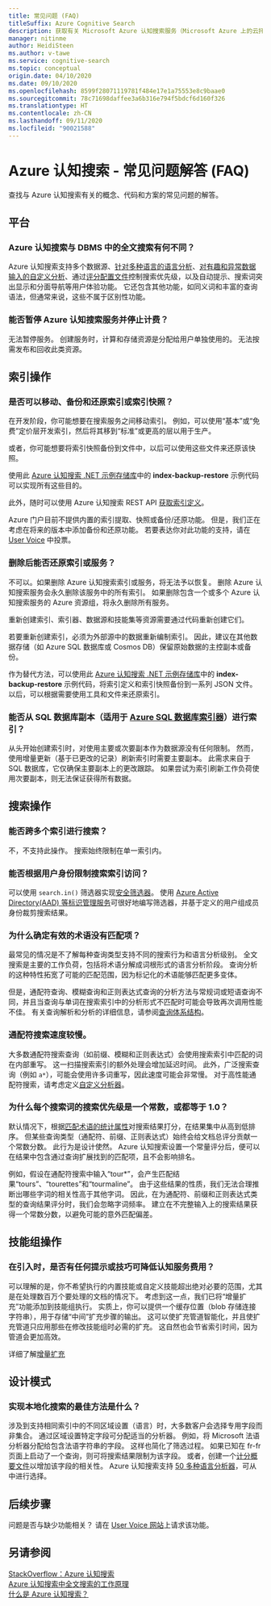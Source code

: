 ```yaml
---
title: 常见问题 (FAQ)
titleSuffix: Azure Cognitive Search
description: 获取有关 Microsoft Azure 认知搜索服务（Microsoft Azure 上的云托管搜索服务）的常见问题的解答。
manager: nitinme
author: HeidiSteen
ms.author: v-tawe
ms.service: cognitive-search
ms.topic: conceptual
origin.date: 04/10/2020
ms.date: 09/10/2020
ms.openlocfilehash: 8599f28071119781f484e17e1a75553e8c9baae0
ms.sourcegitcommit: 78c71698daffee3a6b316e794f5bdcf6d160f326
ms.translationtype: HT
ms.contentlocale: zh-CN
ms.lasthandoff: 09/11/2020
ms.locfileid: "90021588"
---
```

# <a name="azure-cognitive-search---frequently-asked-questions-faq"></a>Azure 认知搜索 - 常见问题解答 (FAQ)

 查找与 Azure 认知搜索有关的概念、代码和方案的常见问题的解答。

## <a name="platform"></a>平台

### <a name="how-is-azure-cognitive-search-different-from-full-text-search-in-my-dbms"></a>Azure 认知搜索与 DBMS 中的全文搜索有何不同？

Azure 认知搜索支持多个数据源、[针对多种语言的语言分析](https://docs.microsoft.com/rest/api/searchservice/language-support)、[对有趣和异常数据输入的自定义分析](https://docs.microsoft.com/rest/api/searchservice/custom-analyzers-in-azure-search)、通过[评分配置文件](https://docs.microsoft.com/rest/api/searchservice/add-scoring-profiles-to-a-search-index)控制搜索优先级，以及自动提示、搜索词突出显示和分面导航等用户体验功能。 它还包含其他功能，如同义词和丰富的查询语法，但通常来说，这些不属于区别性功能。

### <a name="can-i-pause-azure-cognitive-search-service-and-stop-billing"></a>能否暂停 Azure 认知搜索服务并停止计费？

无法暂停服务。 创建服务时，计算和存储资源是分配给用户单独使用的。 无法按需发布和回收此类资源。

## <a name="indexing-operations"></a>索引操作

### <a name="move-backup-and-restore-indexes-or-index-snapshots"></a>是否可以移动、备份和还原索引或索引快照？

在开发阶段，你可能想要在搜索服务之间移动索引。 例如，可以使用“基本”或“免费”定价层开发索引，然后将其移到“标准”或更高的层以用于生产。 

或者，你可能想要将索引快照备份到文件中，以后可以使用这些文件来还原该快照。 

使用此 [Azure 认知搜索 .NET 示例存储库](https://github.com/Azure-Samples/azure-search-dotnet-samples)中的 **index-backup-restore** 示例代码可以实现所有这些目的。 

此外，随时可以使用 Azure 认知搜索 REST API [获取索引定义](https://docs.microsoft.com/rest/api/searchservice/get-index)。

Azure 门户目前不提供内置的索引提取、快照或备份/还原功能。 但是，我们正在考虑在将来的版本中添加备份和还原功能。 若要表达你对此功能的支持，请在 [User Voice](https://feedback.azure.com/forums/263029-azure-search/suggestions/8021610-backup-snapshot-of-index) 中投票。

### <a name="can-i-restore-my-index-or-service-once-it-is-deleted"></a>删除后能否还原索引或服务？

不可以。如果删除 Azure 认知搜索索引或服务，将无法予以恢复。 删除 Azure 认知搜索服务会永久删除该服务中的所有索引。 如果删除包含一个或多个 Azure 认知搜索服务的 Azure 资源组，将永久删除所有服务。  

重新创建索引、索引器、数据源和技能集等资源需要通过代码重新创建它们。 

若要重新创建索引，必须为外部源中的数据重新编制索引。 因此，建议在其他数据存储（如 Azure SQL 数据库或 Cosmos DB）保留原始数据的主控副本或备份。

作为替代方法，可以使用此 [Azure 认知搜索 .NET 示例存储库](https://github.com/Azure-Samples/azure-search-dotnet-samples)中的 **index-backup-restore** 示例代码，将索引定义和索引快照备份到一系列 JSON 文件。 以后，可以根据需要使用工具和文件来还原索引。  

### <a name="can-i-index-from-sql-database-replicas-applies-to-azure-sql-database-indexers"></a>能否从 SQL 数据库副本（适用于 [Azure SQL 数据库索引器](./search-howto-connecting-azure-sql-database-to-azure-search-using-indexers.md)）进行索引？

从头开始创建索引时，对使用主要或次要副本作为数据源没有任何限制。 然而，使用增量更新（基于已更改的记录）刷新索引时需要主要副本。 此需求来自于 SQL 数据库，它仅确保主要副本上的更改跟踪。 如果尝试为索引刷新工作负荷使用次要副本，则无法保证获得所有数据。

## <a name="search-operations"></a>搜索操作

### <a name="can-i-search-across-multiple-indexes"></a>能否跨多个索引进行搜索？

不，不支持此操作。 搜索始终限制在单一索引内。

### <a name="can-i-restrict-search-index-access-by-user-identity"></a>能否根据用户身份限制搜索索引访问？

可以使用 `search.in()` 筛选器实现[安全筛选器](./search-security-trimming-for-azure-search.md)。 使用 [Azure Active Directory(AAD) 等标识管理服务](./search-security-trimming-for-azure-search-with-aad.md)可很好地编写筛选器，并基于定义的用户组成员身份裁剪搜索结果。

### <a name="why-are-there-zero-matches-on-terms-i-know-to-be-valid"></a>为什么确定有效的术语没有匹配项？

最常见的情况是不了解每种查询类型支持不同的搜索行为和语言分析级别。 全文搜索是主要的工作负荷，包括将术语分解成词根形式的语言分析阶段。 查询分析的这种特性拓宽了可能的匹配范围，因为标记化的术语能够匹配更多变体。

但是，通配符查询、模糊查询和正则表达式查询的分析方法与常规词或短语查询不同，并且当查询与单词在搜索索引中的分析形式不匹配时可能会导致再次调用性能不佳。 有关查询解析和分析的详细信息，请参阅[查询体系结构](./search-lucene-query-architecture.md)。

### <a name="my-wildcard-searches-are-slow"></a>通配符搜索速度较慢。

大多数通配符搜索查询（如前缀、模糊和正则表达式）会使用搜索索引中匹配的词在内部重写。 这一扫描搜索索引的额外处理会增加延迟时间。 此外，广泛搜索查询（例如 `a*`），可能会使用许多词重写，因此速度可能会非常慢。 对于高性能通配符搜索，请考虑定义[自定义分析器](https://docs.microsoft.com/rest/api/searchservice/custom-analyzers-in-azure-search)。

### <a name="why-is-the-search-rank-a-constant-or-equal-score-of-10-for-every-hit"></a>为什么每个搜索词的搜索优先级是一个常数，或都等于 1.0？

默认情况下，根据[匹配术语的统计属性](search-lucene-query-architecture.md#stage-4-scoring)对搜索结果打分，在结果集中从高到低排序。 但某些查询类型（通配符、前缀、正则表达式）始终会给文档总评分贡献一个常数分数。 此行为是设计使然。 Azure 认知搜索设置一个常量评分后，便可以在结果中包含通过查询扩展找到的匹配项，且不会影响排名。

例如，假设在通配符搜索中输入“tour*”，会产生匹配结果“tours”、“tourettes”和“tourmaline”。 由于这些结果的性质，我们无法合理推断出哪些字词的相关性高于其他字词。 因此，在为通配符、前缀和正则表达式类型的查询结果评分时，我们会忽略字词频率。 建立在不完整输入上的搜索结果获得一个常数分数，以避免可能的意外匹配偏差。

## <a name="skillset-operations"></a>技能组操作

### <a name="are-there-any-tips-or-tricks-to-reduce-cognitive-services-charges-on-ingestion"></a>在引入时，是否有任何提示或技巧可降低认知服务费用？

可以理解的是，你不希望执行的内置技能或自定义技能超出绝对必要的范围，尤其是在处理数百万个要处理的文档的情况下。 考虑到这一点，我们已将“增量扩充”功能添加到技能组执行。 实质上，你可以提供一个缓存位置（blob 存储连接字符串），用于存储“中间”扩充步骤的输出。  这可以使扩充管道智能化，并且使扩充管道只应用那些在修改技能组时必需的扩充。 这自然也会节省索引时间，因为管道会更加高效。

详细了解[增量扩充](cognitive-search-incremental-indexing-conceptual.md)

## <a name="design-patterns"></a>设计模式

### <a name="what-is-the-best-approach-for-implementing-localized-search"></a>实现本地化搜索的最佳方法是什么？

涉及到支持相同索引中的不同区域设置（语言）时，大多数客户会选择专用字段而非集合。 通过区域设置特定字段可分配适当的分析器。 例如，将 Microsoft 法语分析器分配给包含法语字符串的字段。 这样也简化了筛选过程。 如果已知在 fr-fr 页面上启动了一个查询，则可将搜索结果限制为该字段。 或者，创建一个[计分概要文件](https://docs.microsoft.com/rest/api/searchservice/add-scoring-profiles-to-a-search-index)以增加该字段的相关性。 Azure 认知搜索支持 [50 多种语言分析器](./search-language-support.md)，可从中进行选择。

## <a name="next-steps"></a>后续步骤

问题是否与缺少功能相关？ 请在 [User Voice 网站](https://feedback.azure.com/forums/263029-azure-search)上请求该功能。

## <a name="see-also"></a>另请参阅

 [StackOverflow：Azure 认知搜索](https://stackoverflow.com/questions/tagged/azure-search)   
 [Azure 认知搜索中全文搜索的工作原理](search-lucene-query-architecture.md)  
 [什么是 Azure 认知搜索？](search-what-is-azure-search.md)

